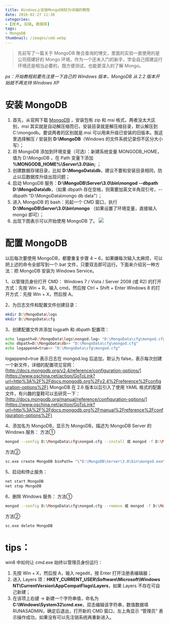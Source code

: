```yaml
---
title: Windows上安装MongoDB较为详细的教程
date: 2016-02-27 11:38
categories:
- [技术, 后端, 数据库]
tags:
- MongoDB
thumbnail: /images/cmd.webp
---
```


> 先前写了一篇关于 MongoDB 聚合查询的博文，里面的实验一直使用的是公司搭建好的 Mongo 环境，作为一个还未入门的新手，学会自己搭建运行环境还是相当必要的，既方便测试，也能更深入的了解 Mongo。

*ps：开始教程前要先注意一下自己的 Windows 版本，MongoDB 从 2.2 版本开始就不再支持 Windows XP*
<!-- more -->

# 安装 MongoDB
1. 首先，从官网下载 [MongoDB](https://www.oschina.net/action/GoToLink?url=http%3A%2F%2Fwww.mongodb.org%2Fdownloads) ，安装包有 zip 和 msi 格式，两者没太大区别，msi 其实就是自动解压缩而已，安装目录就是解压缩目录，默认解压到 C:\mongodb。要说两者的区别就是.msi 可以用来升级已安装的旧版本。我这里选择解压 / 安装到 **D:\MongoDB**（Windows 的文件系统记录但不区分大小写）；
2. 将 MongoDB 添加到环境变量（可选）：新建系统变量 MONGODB_HOME，值为 D:\MongoDB ，在 Path 变量下添加 **%MONGODB_HOME%\Server\3.0\bin;**  ；
3. 创建数据存储目录，比如 **D:\MongoData\db**，建议不要和安装目录相同，防止以后数据库升级出现问题；
4. 启动 MongoDB 服务：**D:\MongoDB\Server\3.0\bin\mongod --dbpath D:\MongoData\db**，（如果 dbpath 存在空格，则需要加英文半角双引号，--dbpath "D:\MongoData\mongo db data"）；
5. 进入 MongoDB 的 bash：另起一个 CMD 窗口，执行 **D:\MongoDB\Server\3.0\bin\mongo** （如果设置了环境变量，直接输入 mongo 即可）；
6. 出现下图表示可以开始使用 MongoDB 了。
![](cmd.webp)


# 配置 MongoDB
以后每次要使用 MongoDB，都要重复步骤 4 ~ 6，如果嫌每次输入太麻烦，可以把上述的命令全部写到一个.bat 文件，只要双击即可运行。下面来介绍另一种方法：把 MongoDB 安装为 Windows Service。

1、以管理员身份打开 CMD：
Windows 7 / Vista / Server 2008 (或 R2) 的打开方式：先按 Win + R，输入 cmd，然后按 Ctrl + Shift + Enter
Windows 8 的打开方式：先按 Win + X，然后按 A。

2、为日志文件和配置文件创建目录：
```bash
mkdir D:\MongoData\logs
mkdir D:\MongoData\cfg
```

3、创建配置文件并添加 logpath 和 dbpath 配置项：
```bash
echo logpath=D:\MongoData\logs\mongod.log> "D:\MongoData\cfg\mongod.cfg"
echo dbpath=D:\MongoData\db>> "D:\MongoData\cfg\mongod.cfg"
echo logappend=true>> "D:\MongoData\cfg\mongod.cfg"
```
logappend=true 表示日志在 mongod.log 后追加，默认为 false，表示每次创建一个新文件，详细的配置项见官网：[http://docs.mongodb.org/v2.4/reference/configuration-options/](https://www.oschina.net/action/GoToLink?url=http%3A%2F%2Fdocs.mongodb.org%2Fv2.4%2Freference%2Fconfiguration-options%2F)
MongoDB 在 2.6 版本以后引入了使用 YAML 格式的配置文件，有兴趣的童鞋可以去研究一下：[http://docs.mongodb.org/manual/reference/configuration-options/](https://www.oschina.net/action/GoToLink?url=http%3A%2F%2Fdocs.mongodb.org%2Fmanual%2Freference%2Fconfiguration-options%2F)

4、添加名为 MongoDB，显示为 MongoDB，描述为 MongoDB Server 的 Windows 服务：
方法①
```bash
mongod --config D:\MongoData\cfg\mongod.cfg --install 或 mongod -f D:\MongoData\cfg\mongod.cfg --install
```
方法②
```bash
sc.exe create MongoDB binPath= "\"D:\MongoDB\Server\3.0\bin\mongod.exe\" --service --config=\"D:\MongoData\cfg\mongod.cfg\"" DisplayName= "MongoDB" start= "auto"
```

5、启动和停止服务：
```bash
net start MongoDB
net stop MongoDB
```

6、删除 Windows 服务：
方法①
```bash
mongod --config D:\MongoData\cfg\mongod.cfg --remove 或 mongod -f D:\MongoData\cfg\mongod.cfg --remove
```
方法②
```bash
sc.exe delete MongoDB
```

# tips：
win8 中如何让 cmd.exe 始终以管理员身份运行：
1. 先按 Win + X，然后按 A，输入 regedit，按 Enter 打开注册表编辑器；
2. 进入 Layers 项：**HKEY_CURRENT_USER\Software\Microsoft\Windows NT\CurrentVersion\AppCompatFlags\Layers**，如果 Layers 不存在可自己新建；
3. 在该项上右键 -> 新建一个字符串值，命名为 **C:\Windows\System32\cmd.exe**，双击编辑该字符串，数值数据填 RUNASADMIN，确定后退出，打开新的 CMD 窗口，左上角显示 “管理员” 表示操作成功，如果没有可以先注销系统再重新进入。